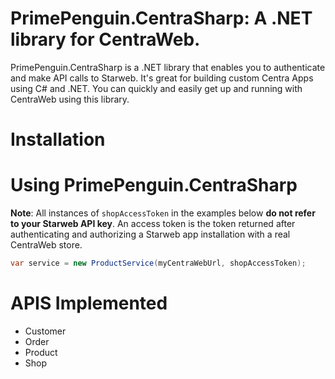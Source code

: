 #  PrimePenguin.CentraSharp: A .NET library for CentraWeb.


PrimePenguin.CentraSharp is a .NET library that enables you to authenticate and make API calls to Starweb. It's great for 
building custom Centra Apps using C# and .NET. You can quickly and easily get up and running with CentraWeb
using this library.

# Installation


# Using PrimePenguin.CentraSharp

**Note**: All instances of `shopAccessToken` in the examples below **do not refer to your Starweb API key**.
An access token is the token returned after authenticating and authorizing a Starweb app installation with a
real CentraWeb store.


```cs
var service = new ProductService(myCentraWebUrl, shopAccessToken);
```

# APIS Implemented
- Customer
- Order
- Product
- Shop
